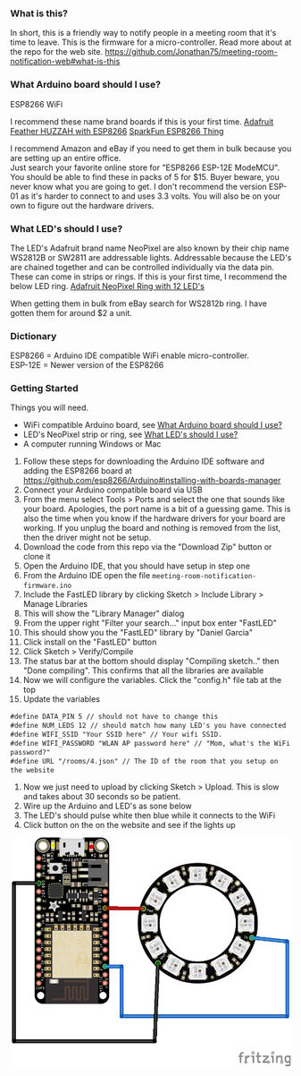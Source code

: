 
### What is this?
In short, this is a friendly way to notify people in a meeting room that it's time to leave.  This is the firmware for a micro-controller. Read more about at the repo for the web site.   https://github.com/Jonathan75/meeting-room-notification-web#what-is-this


### What Arduino board should I use?
ESP8266 WiFi

I recommend these name brand boards if this is your first time.
[Adafruit Feather HUZZAH with ESP8266](https://www.adafruit.com/product/2821)
[SparkFun ESP8266 Thing](https://www.sparkfun.com/products/13231)

I recommend Amazon and eBay if you need to get them in bulk because you are setting up an entire office.  
Just search your favorite online store for "ESP8266 ESP-12E ModeMCU". You should be able to find these in packs of 5 for $15. Buyer beware, you never know what you are going to get. I don't recommend the version ESP-01 as it's harder to connect to and uses 3.3 volts.  You will also be on your own to figure out the hardware drivers.  

### What LED's should I use?
The LED's Adafruit brand name NeoPixel are also known by their chip name WS2812B or SW2811 are addressable lights.  Addressable because the LED's are chained together and can be controlled individually via the data pin. These can come in strips or rings.  If this is your first time, I recommend the below LED ring.
[Adafruit NeoPixel Ring with 12 LED's](https://www.adafruit.com/product/1643)

When getting them in bulk from eBay search for WS2812b ring. I have gotten them for around $2 a unit.  

### Dictionary
ESP8266 = Arduino IDE compatible WiFi enable micro-controller.  
ESP-12E = Newer version of the ESP8266

### Getting Started

Things you will need.  
- WiFi compatible Arduino board, see [What Arduino board should I use?](what-arduino-board-should-i-use)
- LED's NeoPixel strip or ring, see [What LED's should I use?](what-leds-should-i-use)
- A computer running Windows or Mac

1. Follow these steps for downloading the Arduino IDE software and adding the ESP8266 board at
https://github.com/esp8266/Arduino#installing-with-boards-manager
2. Connect your Arduino compatible board via USB
3. From the menu select Tools > Ports and select the one that sounds like your board. Apologies, the port name is a bit of a guessing game. This is also the time when you know if the hardware drivers for your board are working.  If you unplug the board and nothing is removed from the list, then the driver might not be setup.  
4. Download the code from this repo via the "Download Zip" button or clone it
5. Open the Arduino IDE, that you should have setup in step one
6. From the Arduino IDE open the file `meeting-room-notification-firmware.ino`
1. Include the FastLED library by clicking Sketch > Include Library > Manage Libraries
1. This will show the "Library Manager" dialog
1. From the upper right "Filter your search..." input box enter "FastLED"
1. This should show you the "FastLED" library by "Daniel Garcia"
1. Click install on the "FastLED" button
1. Click Sketch > Verify/Compile
1. The status bar at the bottom should display "Compiling sketch.." then "Done compiling". This confirms that all the libraries are available
1. Now we will configure the variables.  Click the "config.h" file tab at the top
1. Update the variables
```
#define DATA_PIN 5 // should not have to change this
#define NUM_LEDS 12 // should match how many LED's you have connected
#define WIFI_SSID "Your SSID here" // Your wifi SSID.
#define WIFI_PASSWORD "WLAN AP password here" // "Mom, what's the WiFi password?"
#define URL "/rooms/4.json" // The ID of the room that you setup on the website
```
1. Now we just need to upload by clicking Sketch > Upload. This is slow and takes about 30 seconds so be patient.  
1. Wire up the Arduino and LED's as sone below
1. The LED's should pulse white then blue while it connects to the WiFi
1. Click button on the on the website and see if the lights up

![Wiring Diagram](meeting-light-wiring.png)
